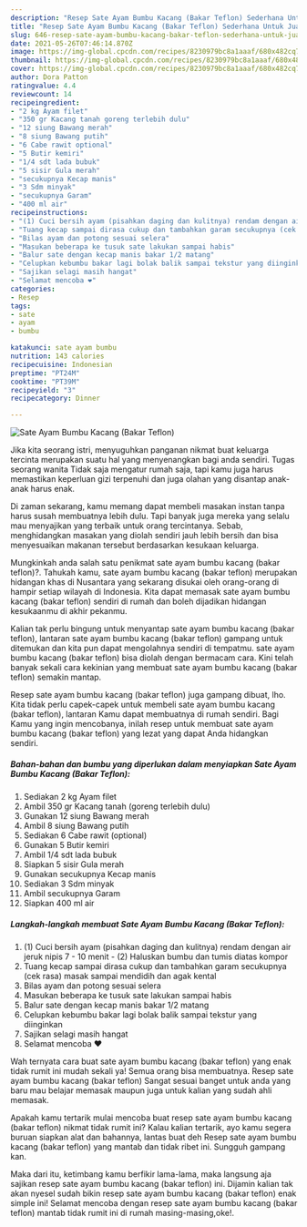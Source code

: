 ```yaml
---
description: "Resep Sate Ayam Bumbu Kacang (Bakar Teflon) Sederhana Untuk Jualan"
title: "Resep Sate Ayam Bumbu Kacang (Bakar Teflon) Sederhana Untuk Jualan"
slug: 646-resep-sate-ayam-bumbu-kacang-bakar-teflon-sederhana-untuk-jualan
date: 2021-05-26T07:46:14.870Z
image: https://img-global.cpcdn.com/recipes/8230979bc8a1aaaf/680x482cq70/sate-ayam-bumbu-kacang-bakar-teflon-foto-resep-utama.jpg
thumbnail: https://img-global.cpcdn.com/recipes/8230979bc8a1aaaf/680x482cq70/sate-ayam-bumbu-kacang-bakar-teflon-foto-resep-utama.jpg
cover: https://img-global.cpcdn.com/recipes/8230979bc8a1aaaf/680x482cq70/sate-ayam-bumbu-kacang-bakar-teflon-foto-resep-utama.jpg
author: Dora Patton
ratingvalue: 4.4
reviewcount: 14
recipeingredient:
- "2 kg Ayam filet"
- "350 gr Kacang tanah goreng terlebih dulu"
- "12 siung Bawang merah"
- "8 siung Bawang putih"
- "6 Cabe rawit optional"
- "5 Butir kemiri"
- "1/4 sdt lada bubuk"
- "5 sisir Gula merah"
- "secukupnya Kecap manis"
- "3 Sdm minyak"
- "secukupnya Garam"
- "400 ml air"
recipeinstructions:
- "(1) Cuci bersih ayam (pisahkan daging dan kulitnya) rendam dengan air jeruk nipis 7 - 10 menit (2) Haluskan bumbu dan tumis diatas kompor"
- "Tuang kecap sampai dirasa cukup dan tambahkan garam secukupnya (cek rasa) masak sampai mendidih dan agak kental"
- "Bilas ayam dan potong sesuai selera"
- "Masukan beberapa ke tusuk sate lakukan sampai habis"
- "Balur sate dengan kecap manis bakar 1/2 matang"
- "Celupkan kebumbu bakar lagi bolak balik sampai tekstur yang diinginkan"
- "Sajikan selagi masih hangat"
- "Selamat mencoba ❤"
categories:
- Resep
tags:
- sate
- ayam
- bumbu

katakunci: sate ayam bumbu 
nutrition: 143 calories
recipecuisine: Indonesian
preptime: "PT24M"
cooktime: "PT39M"
recipeyield: "3"
recipecategory: Dinner

---
```



![Sate Ayam Bumbu Kacang (Bakar Teflon)](https://img-global.cpcdn.com/recipes/8230979bc8a1aaaf/680x482cq70/sate-ayam-bumbu-kacang-bakar-teflon-foto-resep-utama.jpg)

Jika kita seorang istri, menyuguhkan panganan nikmat buat keluarga tercinta merupakan suatu hal yang menyenangkan bagi anda sendiri. Tugas seorang  wanita Tidak saja mengatur rumah saja, tapi kamu juga harus memastikan keperluan gizi terpenuhi dan juga olahan yang disantap anak-anak harus enak.

Di zaman  sekarang, kamu memang dapat membeli masakan instan tanpa harus susah membuatnya lebih dulu. Tapi banyak juga mereka yang selalu mau menyajikan yang terbaik untuk orang tercintanya. Sebab, menghidangkan masakan yang diolah sendiri jauh lebih bersih dan bisa menyesuaikan makanan tersebut berdasarkan kesukaan keluarga. 



Mungkinkah anda salah satu penikmat sate ayam bumbu kacang (bakar teflon)?. Tahukah kamu, sate ayam bumbu kacang (bakar teflon) merupakan hidangan khas di Nusantara yang sekarang disukai oleh orang-orang di hampir setiap wilayah di Indonesia. Kita dapat memasak sate ayam bumbu kacang (bakar teflon) sendiri di rumah dan boleh dijadikan hidangan kesukaanmu di akhir pekanmu.

Kalian tak perlu bingung untuk menyantap sate ayam bumbu kacang (bakar teflon), lantaran sate ayam bumbu kacang (bakar teflon) gampang untuk ditemukan dan kita pun dapat mengolahnya sendiri di tempatmu. sate ayam bumbu kacang (bakar teflon) bisa diolah dengan bermacam cara. Kini telah banyak sekali cara kekinian yang membuat sate ayam bumbu kacang (bakar teflon) semakin mantap.

Resep sate ayam bumbu kacang (bakar teflon) juga gampang dibuat, lho. Kita tidak perlu capek-capek untuk membeli sate ayam bumbu kacang (bakar teflon), lantaran Kamu dapat membuatnya di rumah sendiri. Bagi Kamu yang ingin mencobanya, inilah resep untuk membuat sate ayam bumbu kacang (bakar teflon) yang lezat yang dapat Anda hidangkan sendiri.

<!--inarticleads1-->

##### Bahan-bahan dan bumbu yang diperlukan dalam menyiapkan Sate Ayam Bumbu Kacang (Bakar Teflon):

1. Sediakan 2 kg Ayam filet
1. Ambil 350 gr Kacang tanah (goreng terlebih dulu)
1. Gunakan 12 siung Bawang merah
1. Ambil 8 siung Bawang putih
1. Sediakan 6 Cabe rawit (optional)
1. Gunakan 5 Butir kemiri
1. Ambil 1/4 sdt lada bubuk
1. Siapkan 5 sisir Gula merah
1. Gunakan secukupnya Kecap manis
1. Sediakan 3 Sdm minyak
1. Ambil secukupnya Garam
1. Siapkan 400 ml air




<!--inarticleads2-->

##### Langkah-langkah membuat Sate Ayam Bumbu Kacang (Bakar Teflon):

1. (1) Cuci bersih ayam (pisahkan daging dan kulitnya) rendam dengan air jeruk nipis 7 - 10 menit - (2) Haluskan bumbu dan tumis diatas kompor
1. Tuang kecap sampai dirasa cukup dan tambahkan garam secukupnya (cek rasa) masak sampai mendidih dan agak kental
1. Bilas ayam dan potong sesuai selera
1. Masukan beberapa ke tusuk sate lakukan sampai habis
1. Balur sate dengan kecap manis bakar 1/2 matang
1. Celupkan kebumbu bakar lagi bolak balik sampai tekstur yang diinginkan
1. Sajikan selagi masih hangat
1. Selamat mencoba ❤




Wah ternyata cara buat sate ayam bumbu kacang (bakar teflon) yang enak tidak rumit ini mudah sekali ya! Semua orang bisa membuatnya. Resep sate ayam bumbu kacang (bakar teflon) Sangat sesuai banget untuk anda yang baru mau belajar memasak maupun juga untuk kalian yang sudah ahli memasak.

Apakah kamu tertarik mulai mencoba buat resep sate ayam bumbu kacang (bakar teflon) nikmat tidak rumit ini? Kalau kalian tertarik, ayo kamu segera buruan siapkan alat dan bahannya, lantas buat deh Resep sate ayam bumbu kacang (bakar teflon) yang mantab dan tidak ribet ini. Sungguh gampang kan. 

Maka dari itu, ketimbang kamu berfikir lama-lama, maka langsung aja sajikan resep sate ayam bumbu kacang (bakar teflon) ini. Dijamin kalian tak akan nyesel sudah bikin resep sate ayam bumbu kacang (bakar teflon) enak simple ini! Selamat mencoba dengan resep sate ayam bumbu kacang (bakar teflon) mantab tidak rumit ini di rumah masing-masing,oke!.

